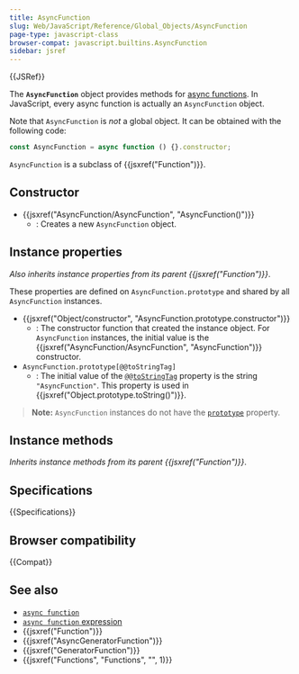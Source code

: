 ```yaml
---
title: AsyncFunction
slug: Web/JavaScript/Reference/Global_Objects/AsyncFunction
page-type: javascript-class
browser-compat: javascript.builtins.AsyncFunction
sidebar: jsref
---
```


{{JSRef}}

The **`AsyncFunction`** object provides methods for [async functions](/en-US/docs/Web/JavaScript/Reference/Statements/async_function). In JavaScript, every async function is actually an `AsyncFunction` object.

Note that `AsyncFunction` is _not_ a global object. It can be obtained with the following code:

```js
const AsyncFunction = async function () {}.constructor;
```

`AsyncFunction` is a subclass of {{jsxref("Function")}}.

## Constructor

- {{jsxref("AsyncFunction/AsyncFunction", "AsyncFunction()")}}
  - : Creates a new `AsyncFunction` object.

## Instance properties

_Also inherits instance properties from its parent {{jsxref("Function")}}_.

These properties are defined on `AsyncFunction.prototype` and shared by all `AsyncFunction` instances.

- {{jsxref("Object/constructor", "AsyncFunction.prototype.constructor")}}
  - : The constructor function that created the instance object. For `AsyncFunction` instances, the initial value is the {{jsxref("AsyncFunction/AsyncFunction", "AsyncFunction")}} constructor.
- `AsyncFunction.prototype[@@toStringTag]`
  - : The initial value of the [`@@toStringTag`](/en-US/docs/Web/JavaScript/Reference/Global_Objects/Symbol/toStringTag) property is the string `"AsyncFunction"`. This property is used in {{jsxref("Object.prototype.toString()")}}.

> **Note:** `AsyncFunction` instances do not have the [`prototype`](/en-US/docs/Web/JavaScript/Reference/Global_Objects/Function/prototype) property.

## Instance methods

_Inherits instance methods from its parent {{jsxref("Function")}}_.

## Specifications

{{Specifications}}

## Browser compatibility

{{Compat}}

## See also

- [`async function`](/en-US/docs/Web/JavaScript/Reference/Statements/async_function)
- [`async function` expression](/en-US/docs/Web/JavaScript/Reference/Operators/async_function)
- {{jsxref("Function")}}
- {{jsxref("AsyncGeneratorFunction")}}
- {{jsxref("GeneratorFunction")}}
- {{jsxref("Functions", "Functions", "", 1)}}
